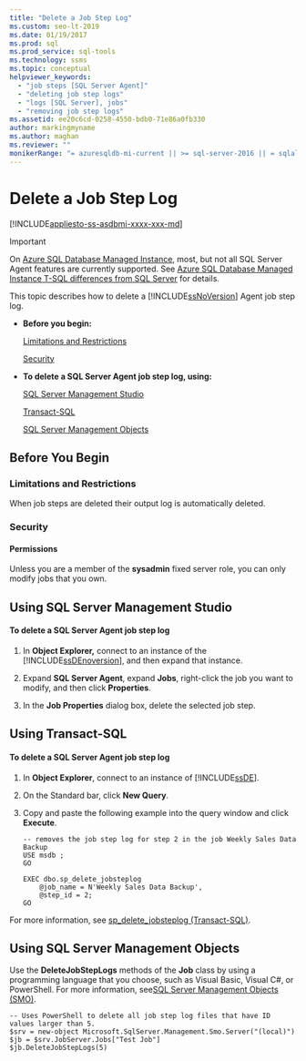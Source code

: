 ```yaml
---
title: "Delete a Job Step Log"
ms.custom: seo-lt-2019
ms.date: 01/19/2017
ms.prod: sql
ms.prod_service: sql-tools
ms.technology: ssms
ms.topic: conceptual
helpviewer_keywords: 
  - "job steps [SQL Server Agent]"
  - "deleting job step logs"
  - "logs [SQL Server], jobs"
  - "removing job step logs"
ms.assetid: ee20c6cd-0258-4550-bdb0-71e86a0fb330
author: markingmyname
ms.author: maghan
ms.reviewer: ""
monikerRange: "= azuresqldb-mi-current || >= sql-server-2016 || = sqlallproducts-allversions"
---
```

# Delete a Job Step Log
[!INCLUDE[appliesto-ss-asdbmi-xxxx-xxx-md](../../includes/appliesto-ss-asdbmi-xxxx-xxx-md.md)]

> [!IMPORTANT]  
> On [Azure SQL Database Managed Instance](https://docs.microsoft.com/azure/sql-database/sql-database-managed-instance), most, but not all SQL Server Agent features are currently supported. See [Azure SQL Database Managed Instance T-SQL differences from SQL Server](https://docs.microsoft.com/azure/sql-database/sql-database-managed-instance-transact-sql-information#sql-server-agent) for details.

This topic describes how to delete a [!INCLUDE[ssNoVersion](../../includes/ssnoversion-md.md)] Agent job step log.  
  
-   **Before you begin:**  
  
    [Limitations and Restrictions](#Restrictions)  
  
    [Security](#Security)  
  
-   **To delete a SQL Server Agent job step log, using:**  
  
    [SQL Server Management Studio](#SSMS)  
  
    [Transact-SQL](#TSQL)  
  
    [SQL Server Management Objects](#SMO)  
  
## <a name="BeforeYouBegin"></a>Before You Begin  
  
### <a name="Restrictions"></a>Limitations and Restrictions  
When job steps are deleted their output log is automatically deleted.  
  
### <a name="Security"></a>Security  
  
#### <a name="Permissions"></a>Permissions  
Unless you are a member of the **sysadmin** fixed server role, you can only modify jobs that you own.  
  
## <a name="SSMS"></a>Using SQL Server Management Studio  
  
#### To delete a SQL Server Agent job step log  
  
1.  In **Object Explorer,** connect to an instance of the [!INCLUDE[ssDEnoversion](../../includes/ssdenoversion_md.md)], and then expand that instance.  
  
2.  Expand **SQL Server Agent**, expand **Jobs**, right-click the job you want to modify, and then click **Properties**.  
  
3.  In the **Job Properties** dialog box, delete the selected job step.  
  
## <a name="TSQL"></a>Using Transact-SQL  
  
#### To delete a SQL Server Agent job step log  
  
1.  In **Object Explorer**, connect to an instance of [!INCLUDE[ssDE](../../includes/ssde_md.md)].  
  
2.  On the Standard bar, click **New Query**.  
  
3.  Copy and paste the following example into the query window and click **Execute**.  
  
    ```  
    -- removes the job step log for step 2 in the job Weekly Sales Data Backup  
    USE msdb ;  
    GO  
  
    EXEC dbo.sp_delete_jobsteplog  
        @job_name = N'Weekly Sales Data Backup',  
        @step_id = 2;  
    GO  
    ```  
  
For more information, see [sp_delete_jobsteplog (Transact-SQL)](https://msdn.microsoft.com/e9ef4c99-abde-4038-b6a3-a25dcbaf0958).  
  
## <a name="SMO"></a>Using SQL Server Management Objects  
Use the **DeleteJobStepLogs** methods of the **Job** class by using a programming language that you choose, such as Visual Basic, Visual C#, or PowerShell. For more information, see[SQL Server Management Objects (SMO)](https://msdn.microsoft.com/library/ms162169.aspx).  
  
```  
-- Uses PowerShell to delete all job step log files that have ID values larger than 5.  
$srv = new-object Microsoft.SqlServer.Management.Smo.Server("(local)")  
$jb = $srv.JobServer.Jobs["Test Job"]  
$jb.DeleteJobStepLogs(5)  
```  
  
